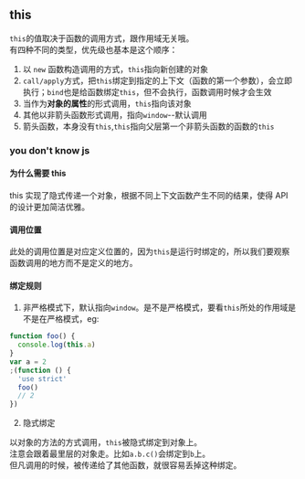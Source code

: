 ## this

`this`的值取决于函数的调用方式，跟作用域无关哦。  
有四种不同的类型，优先级也基本是这个顺序：

1. 以 `new` 函数构造调用的方式，`this`指向新创建的对象
2. `call/apply`方式，把`this`绑定到指定的上下文（函数的第一个参数），会立即执行；`bind`也是给函数绑定`this`，但不会执行，函数调用时候才会生效
3. 当作为**对象的属性**的形式调用，`this`指向该对象
4. 其他以非箭头函数形式调用，指向`window`--默认调用
5. 箭头函数，本身没有`this`,`this`指向父层第一个非箭头函数的函数的`this`

### you don't know js

#### 为什么需要 this

this 实现了隐式传递一个对象，根据不同上下文函数产生不同的结果，使得 API 的设计更加简洁优雅。

#### 调用位置

此处的调用位置是对应定义位置的，因为`this`是运行时绑定的，所以我们要观察函数调用的地方而不是定义的地方。

#### 绑定规则

1. 非严格模式下，默认指向`window`。是不是严格模式，要看`this`所处的作用域是不是在严格模式，eg:

```js
function foo() {
  console.log(this.a)
}
var a = 2
;(function () {
  'use strict'
  foo()
  // 2
})
```

2. 隐式绑定

以对象的方法的方式调用，`this`被隐式绑定到对象上。  
注意会跟着最里层的对象走。比如`a.b.c()`会绑定到`b`上。  
但凡调用的时候，被传递给了其他函数，就很容易丢掉这种绑定。
